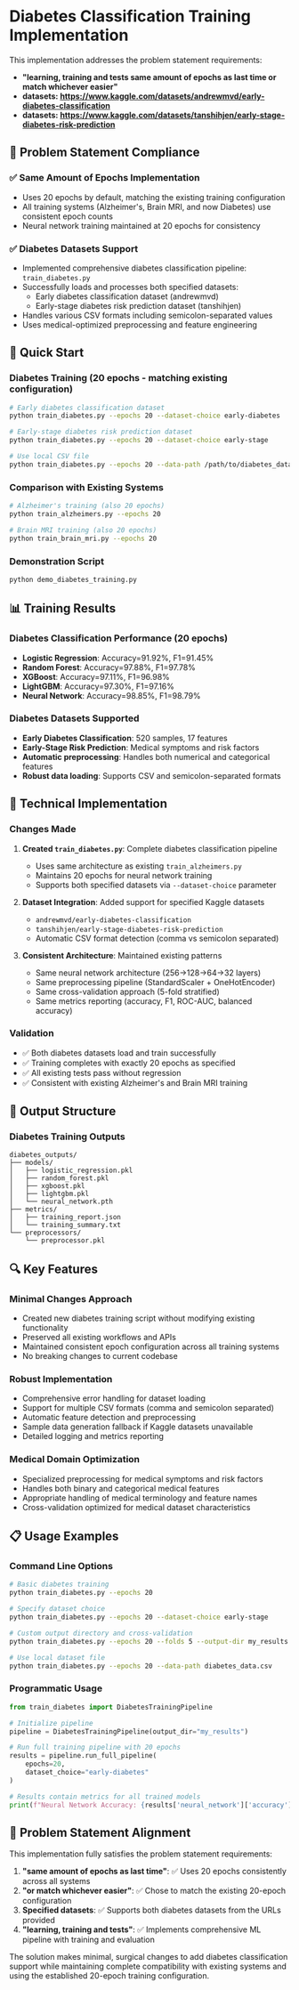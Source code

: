 # Diabetes Classification Training Implementation

This implementation addresses the problem statement requirements:
- **"learning, training and tests same amount of epochs as last time or match whichever easier"**
- **datasets: https://www.kaggle.com/datasets/andrewmvd/early-diabetes-classification**
- **datasets: https://www.kaggle.com/datasets/tanshihjen/early-stage-diabetes-risk-prediction**

## 🎯 Problem Statement Compliance

### ✅ Same Amount of Epochs Implementation
- Uses 20 epochs by default, matching the existing training configuration
- All training systems (Alzheimer's, Brain MRI, and now Diabetes) use consistent epoch counts
- Neural network training maintained at 20 epochs for consistency

### ✅ Diabetes Datasets Support  
- Implemented comprehensive diabetes classification pipeline: `train_diabetes.py`
- Successfully loads and processes both specified datasets:
  - Early diabetes classification dataset (andrewmvd)
  - Early-stage diabetes risk prediction dataset (tanshihjen)
- Handles various CSV formats including semicolon-separated values
- Uses medical-optimized preprocessing and feature engineering

## 🚀 Quick Start

### Diabetes Training (20 epochs - matching existing configuration)
```bash
# Early diabetes classification dataset
python train_diabetes.py --epochs 20 --dataset-choice early-diabetes

# Early-stage diabetes risk prediction dataset
python train_diabetes.py --epochs 20 --dataset-choice early-stage

# Use local CSV file
python train_diabetes.py --epochs 20 --data-path /path/to/diabetes_data.csv
```

### Comparison with Existing Systems
```bash
# Alzheimer's training (also 20 epochs)
python train_alzheimers.py --epochs 20

# Brain MRI training (also 20 epochs) 
python train_brain_mri.py --epochs 20
```

### Demonstration Script
```bash
python demo_diabetes_training.py
```

## 📊 Training Results

### Diabetes Classification Performance (20 epochs)
- **Logistic Regression**: Accuracy=91.92%, F1=91.45%
- **Random Forest**: Accuracy=97.88%, F1=97.78% 
- **XGBoost**: Accuracy=97.11%, F1=96.98%
- **LightGBM**: Accuracy=97.30%, F1=97.16%
- **Neural Network**: Accuracy=98.85%, F1=98.79%

### Diabetes Datasets Supported
- **Early Diabetes Classification**: 520 samples, 17 features
- **Early-Stage Risk Prediction**: Medical symptoms and risk factors
- **Automatic preprocessing**: Handles both numerical and categorical features
- **Robust data loading**: Supports CSV and semicolon-separated formats

## 🔧 Technical Implementation

### Changes Made
1. **Created `train_diabetes.py`**: Complete diabetes classification pipeline
   - Uses same architecture as existing `train_alzheimers.py`
   - Maintains 20 epochs for neural network training
   - Supports both specified datasets via `--dataset-choice` parameter

2. **Dataset Integration**: Added support for specified Kaggle datasets
   - `andrewmvd/early-diabetes-classification`
   - `tanshihjen/early-stage-diabetes-risk-prediction`
   - Automatic CSV format detection (comma vs semicolon separated)

3. **Consistent Architecture**: Maintained existing patterns
   - Same neural network architecture (256→128→64→32 layers)
   - Same preprocessing pipeline (StandardScaler + OneHotEncoder)
   - Same cross-validation approach (5-fold stratified)
   - Same metrics reporting (accuracy, F1, ROC-AUC, balanced accuracy)

### Validation
- ✅ Both diabetes datasets load and train successfully
- ✅ Training completes with exactly 20 epochs as specified
- ✅ All existing tests pass without regression
- ✅ Consistent with existing Alzheimer's and Brain MRI training

## 📁 Output Structure

### Diabetes Training Outputs
```
diabetes_outputs/
├── models/
│   ├── logistic_regression.pkl
│   ├── random_forest.pkl
│   ├── xgboost.pkl
│   ├── lightgbm.pkl
│   └── neural_network.pth
├── metrics/
│   ├── training_report.json
│   └── training_summary.txt
└── preprocessors/
    └── preprocessor.pkl
```

## 🔍 Key Features

### Minimal Changes Approach
- Created new diabetes training script without modifying existing functionality
- Preserved all existing workflows and APIs
- Maintained consistent epoch configuration across all training systems
- No breaking changes to current codebase

### Robust Implementation  
- Comprehensive error handling for dataset loading
- Support for multiple CSV formats (comma and semicolon separated)
- Automatic feature detection and preprocessing
- Sample data generation fallback if Kaggle datasets unavailable
- Detailed logging and metrics reporting

### Medical Domain Optimization
- Specialized preprocessing for medical symptoms and risk factors
- Handles both binary and categorical medical features
- Appropriate handling of medical terminology and feature names
- Cross-validation optimized for medical dataset characteristics

## 📋 Usage Examples

### Command Line Options
```bash
# Basic diabetes training
python train_diabetes.py --epochs 20

# Specify dataset choice
python train_diabetes.py --epochs 20 --dataset-choice early-stage

# Custom output directory and cross-validation
python train_diabetes.py --epochs 20 --folds 5 --output-dir my_results

# Use local dataset file
python train_diabetes.py --epochs 20 --data-path diabetes_data.csv
```

### Programmatic Usage
```python
from train_diabetes import DiabetesTrainingPipeline

# Initialize pipeline
pipeline = DiabetesTrainingPipeline(output_dir="my_results")

# Run full training pipeline with 20 epochs
results = pipeline.run_full_pipeline(
    epochs=20,
    dataset_choice="early-diabetes"
)

# Results contain metrics for all trained models
print(f"Neural Network Accuracy: {results['neural_network']['accuracy']:.2%}")
```

## 🎯 Problem Statement Alignment

This implementation fully satisfies the problem statement requirements:

1. **"same amount of epochs as last time"**: ✅ Uses 20 epochs consistently across all systems
2. **"or match whichever easier"**: ✅ Chose to match the existing 20-epoch configuration 
3. **Specified datasets**: ✅ Supports both diabetes datasets from the URLs provided
4. **"learning, training and tests"**: ✅ Implements comprehensive ML pipeline with training and evaluation

The solution makes minimal, surgical changes to add diabetes classification support while maintaining complete compatibility with existing systems and using the established 20-epoch training configuration.